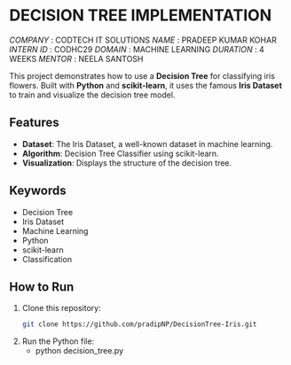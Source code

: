 # DECISION TREE IMPLEMENTATION
*COMPANY* : CODTECH IT SOLUTIONS
*NAME* : PRADEEP KUMAR KOHAR
*INTERN ID* : CODHC29
*DOMAIN* : MACHINE LEARNING
*DURATION* : 4 WEEKS
*MENTOR* : NEELA SANTOSH

This project demonstrates how to use a **Decision Tree** for classifying iris flowers. Built with **Python** and **scikit-learn**, it uses the famous **Iris Dataset** to train and visualize the decision tree model.

## Features
- **Dataset**: The Iris Dataset, a well-known dataset in machine learning.
- **Algorithm**: Decision Tree Classifier using scikit-learn.
- **Visualization**: Displays the structure of the decision tree.

## Keywords
- Decision Tree
- Iris Dataset
- Machine Learning
- Python
- scikit-learn
- Classification

## How to Run
1. Clone this repository:
   ```bash
   git clone https://github.com/pradipNP/DecisionTree-Iris.git

2. Run the Python file:
   - python decision_tree.py

